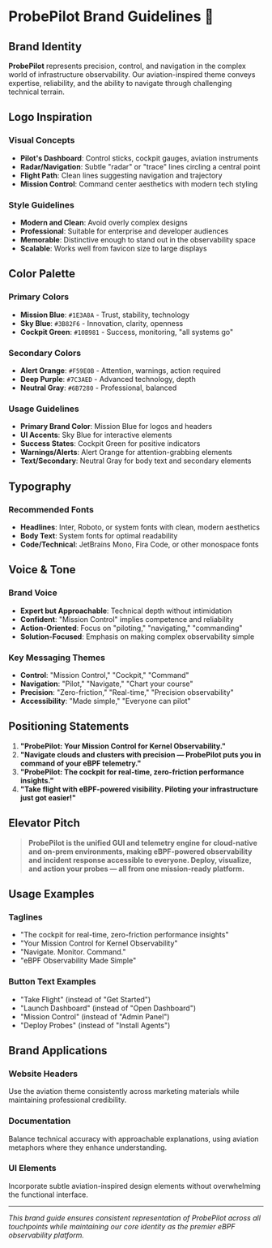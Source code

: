 # ProbePilot Brand Guidelines 🎨

## Brand Identity

**ProbePilot** represents precision, control, and navigation in the complex world of infrastructure observability. Our aviation-inspired theme conveys expertise, reliability, and the ability to navigate through challenging technical terrain.

## Logo Inspiration

### Visual Concepts
- **Pilot's Dashboard**: Control sticks, cockpit gauges, aviation instruments
- **Radar/Navigation**: Subtle "radar" or "trace" lines circling a central point
- **Flight Path**: Clean lines suggesting navigation and trajectory
- **Mission Control**: Command center aesthetics with modern tech styling

### Style Guidelines
- **Modern and Clean**: Avoid overly complex designs
- **Professional**: Suitable for enterprise and developer audiences
- **Memorable**: Distinctive enough to stand out in the observability space
- **Scalable**: Works well from favicon size to large displays

## Color Palette

### Primary Colors
- **Mission Blue**: `#1E3A8A` - Trust, stability, technology
- **Sky Blue**: `#3B82F6` - Innovation, clarity, openness
- **Cockpit Green**: `#10B981` - Success, monitoring, "all systems go"

### Secondary Colors
- **Alert Orange**: `#F59E0B` - Attention, warnings, action required
- **Deep Purple**: `#7C3AED` - Advanced technology, depth
- **Neutral Gray**: `#6B7280` - Professional, balanced

### Usage Guidelines
- **Primary Brand Color**: Mission Blue for logos and headers
- **UI Accents**: Sky Blue for interactive elements
- **Success States**: Cockpit Green for positive indicators
- **Warnings/Alerts**: Alert Orange for attention-grabbing elements
- **Text/Secondary**: Neutral Gray for body text and secondary elements

## Typography

### Recommended Fonts
- **Headlines**: Inter, Roboto, or system fonts with clean, modern aesthetics
- **Body Text**: System fonts for optimal readability
- **Code/Technical**: JetBrains Mono, Fira Code, or other monospace fonts

## Voice & Tone

### Brand Voice
- **Expert but Approachable**: Technical depth without intimidation
- **Confident**: "Mission Control" implies competence and reliability
- **Action-Oriented**: Focus on "piloting," "navigating," "commanding"
- **Solution-Focused**: Emphasis on making complex observability simple

### Key Messaging Themes
- **Control**: "Mission Control," "Cockpit," "Command"
- **Navigation**: "Pilot," "Navigate," "Chart your course"
- **Precision**: "Zero-friction," "Real-time," "Precision observability"
- **Accessibility**: "Made simple," "Everyone can pilot"

## Positioning Statements

1. **"ProbePilot: Your Mission Control for Kernel Observability."**
2. **"Navigate clouds and clusters with precision — ProbePilot puts you in command of your eBPF telemetry."**
3. **"ProbePilot: The cockpit for real-time, zero-friction performance insights."**
4. **"Take flight with eBPF-powered visibility. Piloting your infrastructure just got easier!"**

## Elevator Pitch

> **ProbePilot is the unified GUI and telemetry engine for cloud-native and on-prem environments, making eBPF-powered observability and incident response accessible to everyone. Deploy, visualize, and action your probes — all from one mission-ready platform.**

## Usage Examples

### Taglines
- "The cockpit for real-time, zero-friction performance insights"
- "Your Mission Control for Kernel Observability"
- "Navigate. Monitor. Command."
- "eBPF Observability Made Simple"

### Button Text Examples
- "Take Flight" (instead of "Get Started")
- "Launch Dashboard" (instead of "Open Dashboard")
- "Mission Control" (instead of "Admin Panel")
- "Deploy Probes" (instead of "Install Agents")

## Brand Applications

### Website Headers
Use the aviation theme consistently across marketing materials while maintaining professional credibility.

### Documentation
Balance technical accuracy with approachable explanations, using aviation metaphors where they enhance understanding.

### UI Elements
Incorporate subtle aviation-inspired design elements without overwhelming the functional interface.

---

*This brand guide ensures consistent representation of ProbePilot across all touchpoints while maintaining our core identity as the premier eBPF observability platform.*